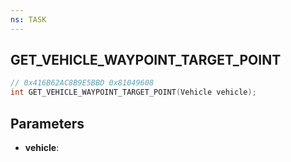 ```yaml
---
ns: TASK
---
```

## GET_VEHICLE_WAYPOINT_TARGET_POINT

```c
// 0x416B62AC8B9E5BBD 0x81049608
int GET_VEHICLE_WAYPOINT_TARGET_POINT(Vehicle vehicle);
```

## Parameters
* **vehicle**:
